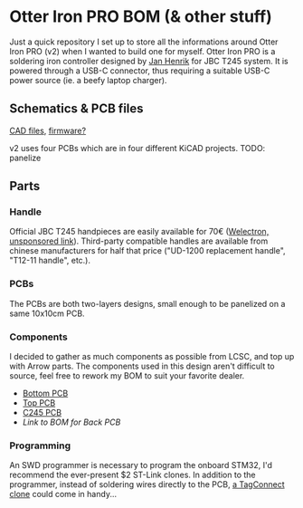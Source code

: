 # Otter Iron PRO BOM (& other stuff)

Just a quick repository I set up to store all the informations around Otter Iron PRO (v2) when I wanted to build one for myself. Otter Iron PRO is a soldering iron controller designed by [Jan Henrik](https://twitter.com/janhenrikh) for JBC T245 system. It is powered through a USB-C connector, thus requiring a suitable USB-C power source (ie. a beefy laptop charger).

## Schematics & PCB files

[CAD files](https://github.com/Jan--Henrik/Otter-Iron-PRO), [firmware?](https://github.com/Jan--Henrik/Otter-Iron)

v2 uses four PCBs which are in four different KiCAD projects. TODO: panelize

## Parts

### Handle

Official JBC T245 handpieces are easily available for 70€ ([Welectron, unsponsored link](https://www.welectron.com/JBC-T245-A-Loetkolben)). Third-party compatible handles are available from chinese manufacturers for half that price ("UD-1200 replacement handle", "T12-11 handle", etc.).

### PCBs

The PCBs are both two-layers designs, small enough to be panelized on a same 10x10cm PCB.

### Components

I decided to gather as much components as possible from LCSC, and top up with Arrow parts. The components used in this design aren't difficult to source, feel free to rework my BOM to suit your favorite dealer.

 * [Bottom PCB](BOM/OtterIron_PRO_Bot.html)
 * [Top PCB](BOM/BOM/OtterIron_PRO_Top.html)
 * [C245 PCB](BOM/BOM/C245_conn.html)
 * _Link to BOM for Back PCB_

### Programming

An SWD programmer is necessary to program the onboard STM32, I'd recommend the ever-present $2 ST-Link clones. In addition to the programmer, instead of soldering wires directly to the PCB, [a TagConnect clone](https://oshpark.com/shared_projects/iu92RM5z) could come in handy...
